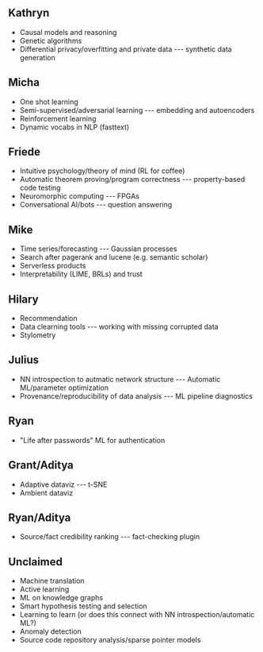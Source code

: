 ## Kathryn

- Causal models and reasoning
- Genetic algorithms
- Differential privacy/overfitting and private data --- synthetic data generation

## Micha

- One shot learning
- Semi-supervised/adversarial learning --- embedding and autoencoders
- Reinforcement learning
- Dynamic vocabs in NLP (fasttext)

## Friede

- Intuitive psychology/theory of mind (RL for coffee)
- Automatic theorem proving/program correctness --- property-based code testing
- Neuromorphic computing --- FPGAs
- Conversational AI/bots --- question answering

## Mike

- Time series/forecasting --- Gaussian processes
- Search after pagerank and lucene (e.g. semantic scholar)
- Serverless products
- Interpretability (LIME, BRLs) and trust

## Hilary

- Recommendation
- Data clearning tools --- working with missing corrupted data
- Stylometry

## Julius

- NN introspection to autmatic network structure --- Automatic ML/parameter optimization
- Provenance/reproducibility of data analysis --- ML pipeline diagnostics

## Ryan

- "Life after passwords" ML for authentication

## Grant/Aditya

- Adaptive dataviz --- t-SNE
- Ambient dataviz

## Ryan/Aditya

- Source/fact credibility ranking --- fact-checking plugin

## Unclaimed

- Machine translation
- Active learning
- ML on knowledge graphs
- Smart hypothesis testing and selection
- Learning to learn (or does this connect with NN introspection/automatic ML?)
- Anomaly detection
- Source code repository analysis/sparse pointer models

